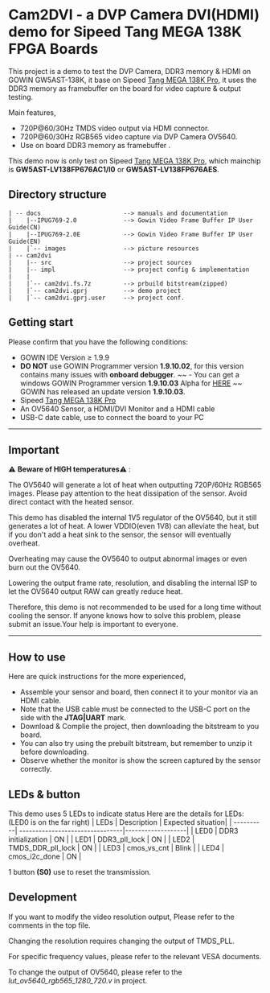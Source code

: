 # Cam2DVI - a DVP Camera DVI(HDMI) demo for Sipeed Tang MEGA 138K FPGA Boards

This project is a demo to test the DVP Camera, DDR3 memory & HDMI on GOWIN GW5AST-138K, it base on Sipeed [Tang MEGA 138K Pro](https://wiki.sipeed.com/hardware/en/tang/tang-mega-138k/mega-138k-pro.html), it uses the DDR3 memory as framebuffer on the board for video capture & output testing.

Main features,

- 720P@60/30Hz TMDS video output via HDMI connector.
- 720P@60/30Hz RGB565 video capture via DVP Camera OV5640.
- Use on board DDR3 memory as framebuffer .

This demo now is only test on Sipeed [Tang MEGA 138K Pro](https://wiki.sipeed.com/hardware/en/tang/tang-mega-138k/mega-138k-pro.html), which mainchip is **GW5AST-LV138FP676AC1/l0** or **GW5AST-LV138FP676AES**.   

## Directory structure

```
| -- docs                       --> manuals and documentation  
|    |--IPUG769-2.0             --> Gowin Video Frame Buffer IP User Guide(CN)
|    |--IPUG769-2.0E            --> Gowin Video Frame Buffer IP User Guide(EN)
|    |`-- images                --> picture resources  
| -- cam2dvi 
|    |-- src                    --> project sources 
|    |-- impl                   --> project config & implementation 
|    |
|    |`-- cam2dvi.fs.7z         --> prbuild bitstream(zipped)                       
|    |`-- cam2dvi.gprj          --> demo project
|    |`-- cam2dvi.gprj.user     --> project conf.

```

## Getting start
Please confirm that you have the following conditions:
- GOWIN IDE Version ≥ 1.9.9
- **DO NOT** use GOWIN Programmer version **1.9.10.02**, for this version contains many issues with **onboard debugger**.
~~ - You can get a windows GOWIN Programmer version **1.9.10.03** Alpha for [HERE](https://api.dl.sipeed.com/shareURL/TANG/programmer) ~~ GOWIN has released an update version **1.9.10.03**.
- Sipeed [Tang MEGA 138K Pro](https://wiki.sipeed.com/hardware/en/tang/tang-mega-138k/mega-138k-pro.html)
- An OV5640 Sensor, a HDMI/DVI Monitor and a HDMI cable
- USB-C date cable, use to connect the board to your PC

***

## Important 

⚠️ **Beware of HIGH temperatures**⚠️ :

The OV5640 will generate a lot of heat when outputting 720P/60Hz RGB565 images. Please pay attention to the heat dissipation of the sensor. Avoid direct contact with the heated sensor.

This demo has disabled the internal 1V5 regulator of the OV5640, but it still generates a lot of heat. A lower VDDIO(even 1V8) can alleviate the heat, but if you don't add a heat sink to the sensor, the sensor will eventually overheat.

Overheating may cause the OV5640 to output abnormal images or even burn out the OV5640.

Lowering the output frame rate, resolution, and disabling the internal ISP to let the OV5640 output RAW can greatly reduce heat.

Therefore, this demo is not recommended to be used for a long time without cooling the sensor. If anyone knows how to solve this problem, please submit an issue.Your help is important to everyone.

***


## How to use

Here are quick instructions for the more experienced,
- Assemble your sensor and board, then connect it to your monitor via an HDMI cable.
- Note that the USB cable must be connected to the USB-C port on the side with the **JTAG|UART** mark.
- Download & Complie the project, then downloading the bitstream to you board.
- You can also try using the prebuilt bitstream, but remember to unzip it before downloading.
- Observe whether the monitor is show the screen captured by the sensor correctly.


## LEDs & button

This demo uses 5 LEDs to indicate status 
Here are the details for LEDs:(LED0 is on the far right)
| LEDs      | Description                     | Expected situation|
| ----------| --------------------------------|-------------------|
| LED0      |  DDR3 initialization            | ON                |
| LED1      |  DDR3_pll_lock                  | ON                |
| LED2      |  TMDS_DDR_pll_lock              | ON                |
| LED3      |  cmos_vs_cnt                    | Blink             |
| LED4      |  cmos_i2c_done                  | ON                |

1 button **(S0)** use to reset the transmission.  

## Development
If you want to modify the video resolution output, Please refer to the comments in the top file.

Changing the resolution requires changing the output of TMDS_PLL. 

For specific frequency values, please refer to the relevant VESA documents.

To change the output of OV5640, please refer to the *lut_ov5640_rgb565_1280_720.v* in project.